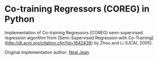 # Co-training Regressors (COREG) in Python


Implementation of Co-training Regressors (COREG) semi-supervised regression algorithm from [Semi-Supervised Regression with Co-Training] (http://dl.acm.org/citation.cfm?id=1642439) by Zhou and Li (IJCAI, 2005).


Original implementation author: [Neal Jean](https://github.com/nealjean) 
